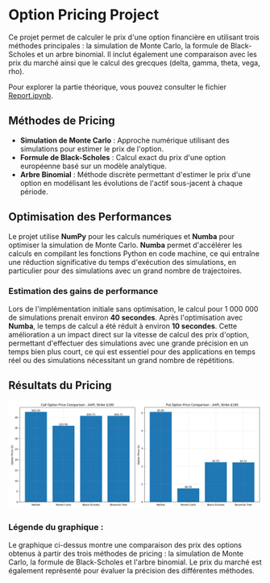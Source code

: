 # Option Pricing Project

Ce projet permet de calculer le prix d'une option financière en utilisant trois méthodes principales : la simulation de Monte Carlo, la formule de Black-Scholes et un arbre binomial. Il inclut également une comparaison avec les prix du marché ainsi que le calcul des grecques (delta, gamma, theta, vega, rho).

Pour explorer la partie théorique, vous pouvez consulter le fichier [Report.ipynb](Report.ipynb).

## Méthodes de Pricing

- **Simulation de Monte Carlo** : Approche numérique utilisant des simulations pour estimer le prix de l'option.
- **Formule de Black-Scholes** : Calcul exact du prix d'une option européenne basé sur un modèle analytique.
- **Arbre Binomial** : Méthode discrète permettant d'estimer le prix d'une option en modélisant les évolutions de l'actif sous-jacent à chaque période.

## Optimisation des Performances

Le projet utilise **NumPy** pour les calculs numériques et **Numba** pour optimiser la simulation de Monte Carlo. **Numba** permet d'accélérer les calculs en compilant les fonctions Python en code machine, ce qui entraîne une réduction significative du temps d'exécution des simulations, en particulier pour des simulations avec un grand nombre de trajectoires.

### Estimation des gains de performance

Lors de l'implémentation initiale sans optimisation, le calcul pour 1 000 000 de simulations prenait environ **40 secondes**. Après l'optimisation avec **Numba**, le temps de calcul a été réduit à environ **10 secondes**.
Cette amélioration a un impact direct sur la vitesse de calcul des prix d'option, permettant d'effectuer des simulations avec une grande précision en un temps bien plus court, ce qui est essentiel pour des applications en temps réel ou des simulations nécessitant un grand nombre de répétitions.

## Résultats du Pricing

![Comparaison des méthodes de pricing](Img/Option%20Pricer%20Comparaison.png)

### Légende du graphique :
Le graphique ci-dessus montre une comparaison des prix des options obtenus à partir des trois méthodes de pricing : la simulation de Monte Carlo, la formule de Black-Scholes et l'arbre binomial. Le prix du marché est également représenté pour évaluer la précision des différentes méthodes.
